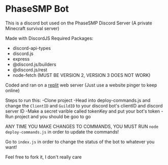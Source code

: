 # PhaseSMP Bot

This is a discord bot used on the PhaseSMP Discord Server (A private Minecraft survival server)

Made with DiscordJS
Required Packages:
- discord-api-types
- discord.js
- express
- @discord.js/builders
- @discord.js/rest
- node-fetch (MUST BE VERSION 2, VERSION 3 DOES NOT WORK)

Coded and ran on a [replit](https://replit.com) web server (Just use a website pinger to keep online)

Steps to run this:
-Clone project
-Head into deploy-commands.js and change the `ClientID` and `GuildID` to your discord bot's clientID and discord server ID
-Make a secret varible called tokenKey and put your bot's token
-Run project and you should be goo to go


ANY TIME YOU MAKE CHANGES TO COMMANDS, YOU MUST RUN `node deploy-commands.js` in order to update the commands!  

Go to `index.js` in order to change the status of the bot to whatever you want!

Feel free to fork it, I don't really care
